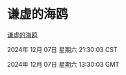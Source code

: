 # 谦虚的海鸥
[谦虚的海鸥](http://219.139.196.222:56308/qxdho/course/base/hotlink/index.php)

2024年 12月 07日 星期六 21:30:03 CST

2024年 12月 07日 星期六 13:30:03 GMT
